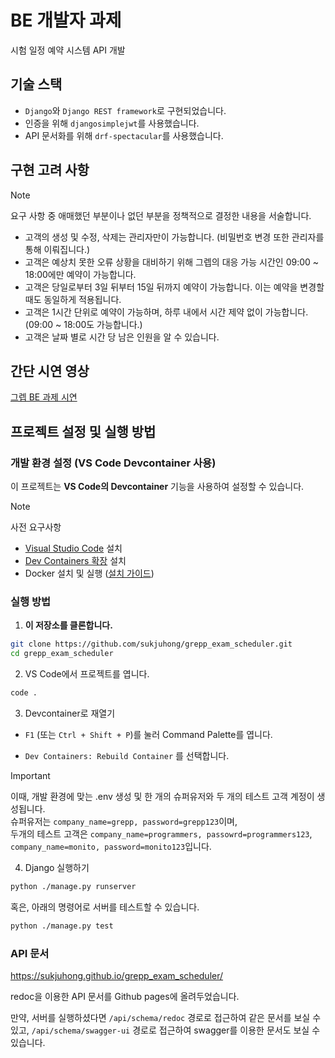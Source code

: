 # BE 개발자 과제

시험 일정 예약 시스템 API 개발

## 기술 스택

- `Django`와 `Django REST framework`로 구현되었습니다.
- 인증을 위해 `djangosimplejwt`를 사용했습니다.
- API 문서화를 위해 `drf-spectacular`를 사용했습니다.

## 구현 고려 사항

> [!NOTE]
> 요구 사항 중 애매했던 부분이나 없던 부분을 정책적으로 결정한 내용을 서술합니다.

- 고객의 생성 및 수정, 삭제는 관리자만이 가능합니다. (비밀번호 변경 또한 관리자를 통해 이뤄집니다.)
- 고객은 예상치 못한 오류 상황을 대비하기 위해 그렙의 대응 가능 시간인 09:00 ~ 18:00에만 예약이 가능합니다.
- 고객은 당일로부터 3일 뒤부터 15일 뒤까지 예약이 가능합니다. 이는 예약을 변경할 때도 동일하게 적용됩니다.
- 고객은 1시간 단위로 예약이 가능하며, 하루 내에서 시간 제약 없이 가능합니다. (09:00 ~ 18:00도 가능합니다.)
- 고객은 날짜 별로 시간 당 남은 인원을 알 수 있습니다.

## 간단 시연 영상
[그렙 BE 과제 시연](https://youtu.be/-LGrWMD_8Ts?si=3u2rhBFpkE0zjW76)

## 프로젝트 설정 및 실행 방법

### 개발 환경 설정 (VS Code Devcontainer 사용)

이 프로젝트는 **VS Code의 Devcontainer** 기능을 사용하여 설정할 수 있습니다.

> [!NOTE]
> 사전 요구사항
> - [Visual Studio Code](https://code.visualstudio.com/) 설치  
> - [Dev Containers 확장](https://marketplace.visualstudio.com/items?itemName=ms-vscode-remote.remote-containers) 설치  
> - Docker 설치 및 실행 ([설치 가이드](https://docs.docker.com/get-docker/))

### 실행 방법

1. **이 저장소를 클론합니다.**  

```sh
git clone https://github.com/sukjuhong/grepp_exam_scheduler.git
cd grepp_exam_scheduler
```

2. VS Code에서 프로젝트를 엽니다.

```sh
code .
```

3. Devcontainer로 재열기

- `F1` (또는 `Ctrl + Shift + P`)를 눌러 Command Palette를 엽니다.

- `Dev Containers: Rebuild Container` 를 선택합니다.

> [!IMPORTANT]
> 이때, 개발 환경에 맞는 .env 생성 및 한 개의 슈퍼유저와 두 개의 테스트 고객 계정이 생성됩니다. </br>
> 슈퍼유저는 `company_name=grepp, password=grepp123`이며, </br>
> 두개의 테스트 고객은 `company_name=programmers, passowrd=programmers123`, `company_name=monito, password=monito123`입니다.

4. Django 실행하기

```sh
python ./manage.py runserver
```

혹은, 아래의 명령어로 서버를 테스트할 수 있습니다.

```sh
python ./manage.py test
```

### API 문서

https://sukjuhong.github.io/grepp_exam_scheduler/

redoc을 이용한 API 문서를 Github pages에 올려두었습니다.

만약, 서버를 실행하셨다면 `/api/schema/redoc` 경로로 접근하여 같은 문서를 보실 수 있고, `/api/schema/swagger-ui` 경로로 접근하여 swagger를 이용한 문서도 보실 수 있습니다.
